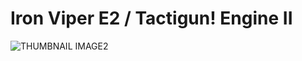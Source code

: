 
# Iron Viper E2 / Tactigun! Engine II
![THUMBNAIL IMAGE2](https://github.com/user-attachments/assets/c51bbda9-9cde-4734-b27b-d9438bf4fe03)
